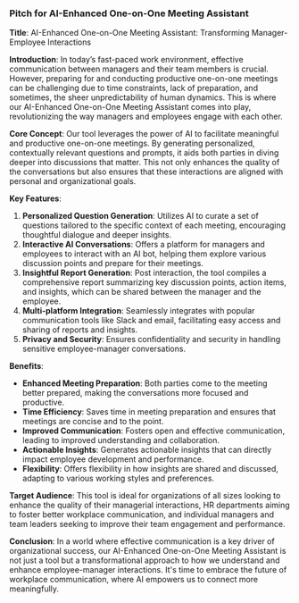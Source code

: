 ### Pitch for AI-Enhanced One-on-One Meeting Assistant

**Title**: AI-Enhanced One-on-One Meeting Assistant: Transforming Manager-Employee Interactions

**Introduction**: In today’s fast-paced work environment, effective communication between managers and their team members is crucial. However, preparing for and conducting productive one-on-one meetings can be challenging due to time constraints, lack of preparation, and sometimes, the sheer unpredictability of human dynamics. This is where our AI-Enhanced One-on-One Meeting Assistant comes into play, revolutionizing the way managers and employees engage with each other.

**Core Concept**: Our tool leverages the power of AI to facilitate meaningful and productive one-on-one meetings. By generating personalized, contextually relevant questions and prompts, it aids both parties in diving deeper into discussions that matter. This not only enhances the quality of the conversations but also ensures that these interactions are aligned with personal and organizational goals.

**Key Features**:

1. **Personalized Question Generation**: Utilizes AI to curate a set of questions tailored to the specific context of each meeting, encouraging thoughtful dialogue and deeper insights.
2. **Interactive AI Conversations**: Offers a platform for managers and employees to interact with an AI bot, helping them explore various discussion points and prepare for their meetings.
3. **Insightful Report Generation**: Post interaction, the tool compiles a comprehensive report summarizing key discussion points, action items, and insights, which can be shared between the manager and the employee.
4. **Multi-platform Integration**: Seamlessly integrates with popular communication tools like Slack and email, facilitating easy access and sharing of reports and insights.
5. **Privacy and Security**: Ensures confidentiality and security in handling sensitive employee-manager conversations.

**Benefits**:

- **Enhanced Meeting Preparation**: Both parties come to the meeting better prepared, making the conversations more focused and productive.
- **Time Efficiency**: Saves time in meeting preparation and ensures that meetings are concise and to the point.
- **Improved Communication**: Fosters open and effective communication, leading to improved understanding and collaboration.
- **Actionable Insights**: Generates actionable insights that can directly impact employee development and performance.
- **Flexibility**: Offers flexibility in how insights are shared and discussed, adapting to various working styles and preferences.

**Target Audience**: This tool is ideal for organizations of all sizes looking to enhance the quality of their managerial interactions, HR departments aiming to foster better workplace communication, and individual managers and team leaders seeking to improve their team engagement and performance.

**Conclusion**: In a world where effective communication is a key driver of organizational success, our AI-Enhanced One-on-One Meeting Assistant is not just a tool but a transformational approach to how we understand and enhance employee-manager interactions. It's time to embrace the future of workplace communication, where AI empowers us to connect more meaningfully.
